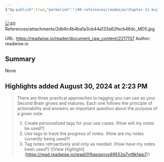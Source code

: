 ```yaml
---
{"dg-publish":true,"permalink":"/40-references/readwise/chapter-11-building-a-second-brain/","tags":["rw/articles"]}
---
```


![40 References/attachments/2db9c4b4ba1a3cb44a133a62fecb46dc_MD5.jpg](/img/user/40%20References/attachments/2db9c4b4ba1a3cb44a133a62fecb46dc_MD5.jpg)
  
URL: https://readwise.io/reader/document_raw_content/2217137
Author: readwise.io

## Summary

None

## Highlights added August 30, 2024 at 2:23 PM
>There are three practical approaches to tagging you can use as your Second Brain grows and matures. Each one follows the principle of actionability and answers an important question about the purpose of a given note:
>1. Create personalized tags for your use cases. (How will my notes be used?)
>2. Use tags to track the progress of notes. (How are my notes currently being used?)
>3. Tag notes retroactively and only as needed. (How have my notes been used?) ([View Highlight] (https://read.readwise.io/read/01hasgxnvs89552q7vt9kfajp7))


